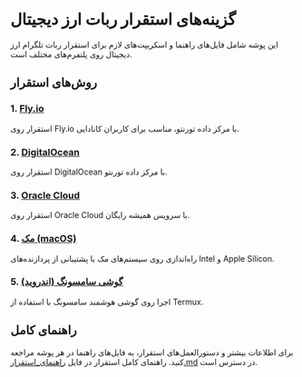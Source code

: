 # گزینه‌های استقرار ربات ارز دیجیتال

این پوشه شامل فایل‌های راهنما و اسکریپت‌های لازم برای استقرار ربات تلگرام ارز دیجیتال روی پلتفرم‌های مختلف است.

## روش‌های استقرار

### 1. [Fly.io](./fly/)

استقرار روی Fly.io با مرکز داده تورنتو، مناسب برای کاربران کانادایی.

### 2. [DigitalOcean](./digitalocean/)

استقرار روی DigitalOcean با مرکز داده تورنتو.

### 3. [Oracle Cloud](./oracle-cloud/)

استقرار روی Oracle Cloud با سرویس همیشه رایگان.

### 4. [مک (macOS)](./mac/)

راه‌اندازی روی سیستم‌های مک با پشتیبانی از پردازنده‌های Intel و Apple Silicon.

### 5. [گوشی سامسونگ (اندروید)](./manual/)

اجرا روی گوشی هوشمند سامسونگ با استفاده از Termux.

## راهنمای کامل

برای اطلاعات بیشتر و دستورالعمل‌های استقرار، به فایل‌های راهنما در هر پوشه مراجعه کنید. راهنمای کامل استقرار در فایل [راهنمای_استقرار.md](../راهنمای_استقرار.md) در دسترس است.